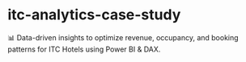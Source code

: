 # itc-analytics-case-study
📊 Data-driven insights to optimize revenue, occupancy, and booking patterns for ITC Hotels using Power BI &amp; DAX.
